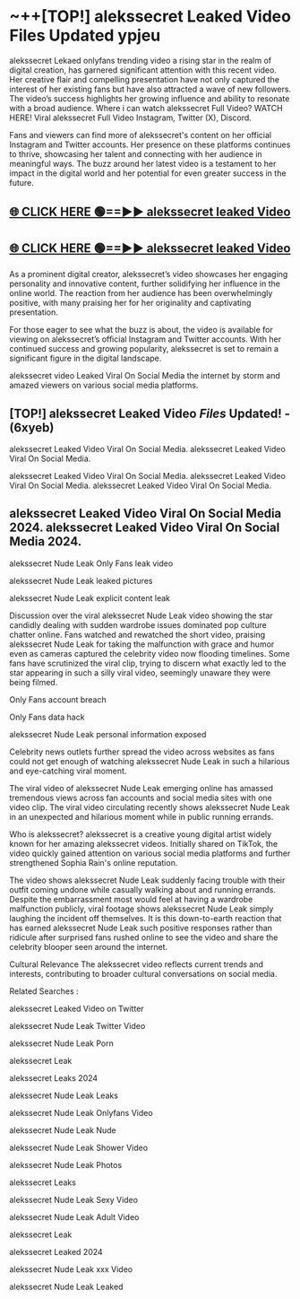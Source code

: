 # ~++[TOP!] alekssecret Leaked Video Files Updated ypjeu

 alekssecret Lekaed onlyfans trending video a rising star in the realm of digital creation, has garnered significant attention with this recent video. Her creative flair and compelling presentation have not only captured the interest of her existing fans but have also attracted a wave of new followers. The video’s success highlights her growing influence and ability to resonate with a broad audience.
Where i can watch  alekssecret Full Video? WATCH HERE! Viral  alekssecret Full Video Instagram, Twitter (X), Discord.


Fans and viewers can find more of  alekssecret's content on her official Instagram and Twitter accounts. Her presence on these platforms continues to thrive, showcasing her talent and connecting with her audience in meaningful ways. The buzz around her latest video is a testament to her impact in the digital world and her potential for even greater success in the future.


## [🌐 CLICK HERE 🟢==►►  alekssecret leaked Video ](https://onlyclips.site?title=alekssecret&ref=git)

## [🌐 CLICK HERE 🟢==►►  alekssecret leaked Video ](https://onlyclips.site?title=alekssecret&ref=git)


As a prominent digital creator,  alekssecret’s video showcases her engaging personality and innovative content, further solidifying her influence in the online world. The reaction from her audience has been overwhelmingly positive, with many praising her for her originality and captivating presentation.

For those eager to see what the buzz is about, the video is available for viewing on  alekssecret’s official Instagram and Twitter accounts. With her continued success and growing popularity,  alekssecret is set to remain a significant figure in the digital landscape.


  alekssecret video Leaked Viral On Social Media the internet by storm and amazed viewers on various social media platforms.


## [TOP!]  alekssecret Leaked Video *Files* Updated! - (6xyeb) 

 alekssecret Leaked Video Viral On Social Media. alekssecret Leaked Video Viral On Social Media.

 alekssecret Leaked Video Viral On Social Media. alekssecret Leaked Video Viral On Social Media. alekssecret Leaked Video Viral On Social Media.


##  alekssecret Leaked Video Viral On Social Media 2024. alekssecret Leaked Video Viral On Social Media 2024.
 alekssecret Nude Leak Only Fans leak video

 alekssecret Nude Leak leaked pictures

 alekssecret Nude Leak explicit content leak

Discussion over the viral  alekssecret Nude Leak video showing the star candidly dealing with sudden wardrobe issues dominated pop culture chatter online. Fans watched and rewatched the short video, praising  alekssecret Nude Leak for taking the malfunction with grace and humor even as cameras captured the celebrity video now flooding timelines. Some fans have scrutinized the viral clip, trying to discern what exactly led to the star appearing in such a silly viral video, seemingly unaware they were being filmed.


Only Fans account breach

Only Fans data hack

 alekssecret Nude Leak personal information exposed

Celebrity news outlets further spread the video across websites as fans could not get enough of watching  alekssecret Nude Leak in such a hilarious and eye-catching viral moment.


The viral video of  alekssecret Nude Leak emerging online has amassed tremendous views across fan accounts and social media sites with one video clip. The viral video circulating recently shows  alekssecret Nude Leak in an unexpected and hilarious moment while in public running errands.


Who is  alekssecret?  alekssecret is a creative young digital artist widely known for her amazing  alekssecret videos. Initially shared on TikTok, the video quickly gained attention on various social media platforms and further strengthened Sophia Rain's online reputation.

The video shows  alekssecret Nude Leak suddenly facing trouble with their outfit coming undone while casually walking about and running errands. Despite the embarrassment most would feel at having a wardrobe malfunction publicly, viral footage shows  alekssecret Nude Leak simply laughing the incident off themselves. It is this down-to-earth reaction that has earned  alekssecret Nude Leak such positive responses rather than ridicule after surprised fans rushed online to see the video and share the celebrity blooper seen around the internet.

Cultural Relevance The  alekssecret video reflects current trends and interests, contributing to broader cultural conversations on social media.

Related Searches :

 alekssecret Leaked Video on Twitter

 alekssecret Nude Leak Twitter Video

 alekssecret Nude Leak Porn

 alekssecret Leak 

 alekssecret Leaks 2024

 alekssecret Nude Leak Leaks

 alekssecret Nude Leak Onlyfans Video

 alekssecret Nude Leak Nude

 alekssecret Nude Leak Shower Video

 alekssecret Nude Leak Photos

 alekssecret Leaks

 alekssecret Nude Leak Sexy Video

 alekssecret Nude Leak Adult Video

 alekssecret Leak

 alekssecret Leaked 2024

 alekssecret Nude Leak xxx Video

 alekssecret Nude Leak Leaked